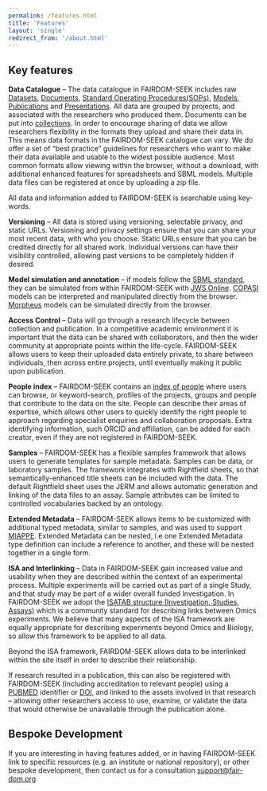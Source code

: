 ```yaml
---
permalink: /features.html
title: 'Features'
layout: 'single'
redirect_from: '/about.html'
---
```



## Key features

**Data Catalogue** – The data catalogue in FAIRDOM-SEEK includes raw [Datasets](https://fairdomhub.org/data_files), [Documents](https://fairdomhub.org/documents), [Standard Operating Procedures(SOPs)](https://fairdomhub.org/sops), [Models](https://fairdomhub.org/models), [Publications](https://fairdomhub.org/publications) and [Presentations](https://fairdomhub.org/presentations). All data are grouped by projects, and associated with the researchers who produced them. Documents can be put into [collections](https://fairdomhub.org/collections). In order to encourage sharing of data we allow researchers flexibility in the formats they upload and share their data in. This means data formats in the FAIRDOM-SEEK catalogue can vary. We do offer a set of “best practice” guidelines for researchers who want to make their data available and usable to the widest possible audience.
Most common formats allow viewing within the browser, without a download, with additional enhanced features for spreadsheets and SBML models.
Multiple data files can be registered at once by uploading a zip file. 

All data and information added to FAIRDOM-SEEK is searchable using key-words.

**Versioning** – All data is stored using versioning, selectable privacy, and static URLs. Versioning and privacy settings ensure that you can share your most recent data, with who you choose. Static URLs ensure that you can be credited directly for all shared work.
Individual versions can have their visibility controlled, allowing past versions to be completely hidden if desired.

**Model simulation and annotation** – if models follow the [SBML standard](http://sbml.org/), they can be simulated from within FAIRDOM-SEEK with [JWS Online](http://jjj.mib.ac.uk/).
[COPASI](http://copasi.org/) models can be interpreted and manipulated directly from the browser. 
[Morpheus](https://morpheus.gitlab.io/) models can be simulated directly from the browser.

**Access Control** – Data will go through a research lifecycle between collection and publication. In a competitive academic environment it is important that the data can be shared with collaborators, and then the wider community at appropriate points within the life-cycle. FAIRDOM-SEEK allows users to keep their uploaded data entirely private, to share between individuals, then across entire projects, until eventually making it public upon publication.

**People index** – FAIRDOM-SEEK contains an [index of people](https://fairdomhub.org/people) where users can browse, or keyword-search, profiles of the projects, groups and people that contribute to the data on the site. People can describe their areas of expertise, which allows other users to quickly identify the right people to approach regarding specialist enquiries and collaboration proposals.
Extra identifying information, such ORCID and affiliation, can be added for each creator, even if they are not registered in FAIRDOM-SEEK.

**Samples** – FAIRDOM-SEEK has a flexible samples framework that allows users to generate templates for sample metadata. Samples can be data, or laboratory samples. The framework integrates with Rightfield sheets, so that semantically-enhanced title sheets can be included with the data. The default Rightfield sheet uses the JERM and allows automatic generation and linking of the data files to an assay.
Sample attributes can be limited to controlled vocabularies backed by an ontology.

**Extended Metadata** – FAIRDOM-SEEK allows items to be customized with additional typed metadata, similar to samples, and was used to support [MIAPPE](https://www.miappe.org/).
Extended Metadata can be nested, i.e one Extended Metadata type definition can include a reference to another, and these will be nested together in a single form.

**ISA and Interlinking** – Data in FAIRDOM-SEEK gain increased value and usability when they are described within the context of an experimental process. 
Multiple experiments will be carried out as part of a single Study, and that study may be part of a wider overall funded Investigation. 
In FAIRDOM-SEEK we adopt the [ISATAB structure (Investigation, Studies, Assays)](https://isa-tools.org/) which is a community standard for describing links between Omics experiments. 
We believe that many aspects of the ISA framework are equally appropriate for describing experiments beyond Omics and Biology, so allow this framework to be applied to all data.

Beyond the ISA framework, FAIRDOM-SEEK allows data to be interlinked within the site itself in order to describe their relationship.

If research resulted in a publication, this can also be registered with FAIRDOM-SEEK (including accreditation to relevant people) using a [PUBMED](http://www.ncbi.nlm.nih.gov/pubmed) identifier or [DOI](http://www.doi.org/), 
and linked to the assets involved in that research – allowing other researchers access to use, examine, or validate the data that would otherwise be unavailable through the publication alone.

## Bespoke Development

If you are interesting in having features added, or in having FAIRDOM-SEEK link to specific resources (e.g. an institute or national repository), 
or other bespoke development, then contact us for a consultation [support@fair-dom.org](mailto:support@fair-dom.org)